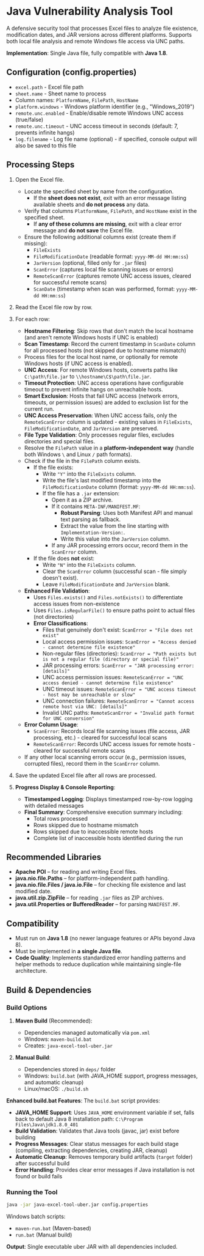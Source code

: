 # Java Vulnerability Analysis Tool

A defensive security tool that processes Excel files to analyze file existence, modification dates, and JAR versions across different platforms. Supports both local file analysis and remote Windows file access via UNC paths.

**Implementation**: Single Java file, fully compatible with **Java 1.8**.  

## Configuration (config.properties)
- `excel.path` - Excel file path  
- `sheet.name` - Sheet name to process
- Column names: `PlatformName`, `FilePath`, `HostName`
- `platform.windows` - Windows platform identifier (e.g., "Windows_2019")
- `remote.unc.enabled` - Enable/disable remote Windows UNC access (true/false)
- `remote.unc.timeout` - UNC access timeout in seconds (default: 7, prevents infinite hangs)
- `log.filename` - Log file name (optional) - if specified, console output will also be saved to this file  

## Processing Steps
1. Open the Excel file.  
   - Locate the specified sheet by name from the configuration.
     - If the **sheet does not exist**, exit with an error message listing available sheets and **do not process** any data.
   - Verify that columns `PlatformName`, `FilePath`, and `HostName` exist in the specified sheet.  
     - If **any of these columns are missing**, exit with a clear error message and **do not save** the Excel file.  
   - Ensure the following additional columns exist (create them if missing):  
     - `FileExists`  
     - `FileModificationDate` (readable format: `yyyy-MM-dd HH:mm:ss`)
     - `JarVersion` (optional, filled only for `.jar` files)
     - `ScanError` (captures local file scanning issues or errors)
     - `RemoteScanError` (captures remote UNC access issues, cleared for successful remote scans)
     - `ScanDate` (timestamp when scan was performed, format: `yyyy-MM-dd HH:mm:ss`)  

2. Read the Excel file row by row.  

3. For each row:  
   - **Hostname Filtering**: Skip rows that don't match the local hostname (and aren't remote Windows hosts if UNC is enabled)
   - **Scan Timestamp**: Record the current timestamp in `ScanDate` column for all processed hosts (not skipped due to hostname mismatch)
   - Process files for the local host name, or optionally for remote Windows hosts (if UNC access is enabled).
   - **UNC Access**: For remote Windows hosts, converts paths like `C:\path\file.jar` to `\\hostname\C$\path\file.jar`.
   - **Timeout Protection**: UNC access operations have configurable timeout to prevent infinite hangs on unreachable hosts.
   - **Smart Exclusion**: Hosts that fail UNC access (network errors, timeouts, or permission issues) are added to exclusion list for the current run.
   - **UNC Access Preservation**: When UNC access fails, only the `RemoteScanError` column is updated - existing values in `FileExists`, `FileModificationDate`, and `JarVersion` are preserved.
   - **File Type Validation**: Only processes regular files, excludes directories and special files.
   - Resolve the `FilePath` value in a **platform-independent way** (handle both Windows `\` and Linux `/` path formats).  
   - Check if the file in the `FilePath` column exists.  
     - If the file exists:  
       - Write `"Y"` into the `FileExists` column.  
       - Write the file's last modified timestamp into the `FileModificationDate` column (format: `yyyy-MM-dd HH:mm:ss`).
       - If the file has a `.jar` extension:  
         - Open it as a ZIP archive.  
         - If it contains `META-INF/MANIFEST.MF`:  
           - **Robust Parsing**: Uses both Manifest API and manual text parsing as fallback.
           - Extract the value from the line starting with `Implementation-Version:`.  
           - Write this value into the `JarVersion` column.
         - If any JAR processing errors occur, record them in the `ScanError` column.
     - If the file does **not** exist:  
       - Write `"N"` into the `FileExists` column.  
       - Clear the `ScanError` column (successful scan - file simply doesn't exist).
       - Leave `FileModificationDate` and `JarVersion` blank.
   - **Enhanced File Validation**: 
     - Uses `Files.exists()` and `Files.notExists()` to differentiate access issues from non-existence
     - Uses `Files.isRegularFile()` to ensure paths point to actual files (not directories)
     - **Error Classifications**:
       - Files that genuinely don't exist: `ScanError = "File does not exist"`
       - Local access permission issues: `ScanError = "Access denied - cannot determine file existence"`
       - Non-regular files (directories): `ScanError = "Path exists but is not a regular file (directory or special file)"`
       - JAR processing errors: `ScanError = "JAR processing error: [details]"`
       - UNC access permission issues: `RemoteScanError = "UNC access denied - cannot determine file existence"`
       - UNC timeout issues: `RemoteScanError = "UNC access timeout - host may be unreachable or slow"`
       - UNC connection failures: `RemoteScanError = "Cannot access remote host via UNC: [details]"`
       - Invalid UNC paths: `RemoteScanError = "Invalid path format for UNC conversion"`
   - **Error Column Usage**:
     - `ScanError`: Records local file scanning issues (file access, JAR processing, etc.) - cleared for successful local scans
     - `RemoteScanError`: Records UNC access issues for remote hosts - cleared for successful remote scans
   - If any other local scanning errors occur (e.g., permission issues, corrupted files), record them in the `ScanError` column.  

4. Save the updated Excel file after all rows are processed.

5. **Progress Display & Console Reporting**: 
   - **Timestamped Logging**: Displays timestamped row-by-row logging with detailed messages
   - **Final Summary**: Comprehensive execution summary including:
     - Total rows processed
     - Rows skipped due to hostname mismatch  
     - Rows skipped due to inaccessible remote hosts
     - Complete list of inaccessible hosts identified during the run  

## Recommended Libraries
- **Apache POI** – for reading and writing Excel files.  
- **java.nio.file.Paths** – for platform-independent path handling.  
- **java.nio.file.Files / java.io.File** – for checking file existence and last modified date.  
- **java.util.zip.ZipFile** – for reading `.jar` files as ZIP archives.  
- **java.util.Properties or BufferedReader** – for parsing `MANIFEST.MF`.  

## Compatibility
- Must run on **Java 1.8** (no newer language features or APIs beyond Java 8).  
- Must be implemented in **a single Java file**.  
- **Code Quality**: Implements standardized error handling patterns and helper methods to reduce duplication while maintaining single-file architecture.  

## Build & Dependencies

### Build Options
1. **Maven Build** (Recommended):
   - Dependencies managed automatically via `pom.xml`
   - Windows: `maven-build.bat`
   - Creates: `java-excel-tool-uber.jar`

2. **Manual Build**:
   - Dependencies stored in `deps/` folder
   - Windows: `build.bat` (with JAVA_HOME support, progress messages, and automatic cleanup)
   - Linux/macOS: `./build.sh`
   
**Enhanced build.bat Features**: The `build.bat` script provides:
- **JAVA_HOME Support**: Uses `JAVA_HOME` environment variable if set, falls back to default Java 8 installation path: `C:\Program Files\Java\jdk1.8.0_401`
- **Build Validation**: Validates that Java tools (javac, jar) exist before building
- **Progress Messages**: Clear status messages for each build stage (compiling, extracting dependencies, creating JAR, cleanup)
- **Automatic Cleanup**: Removes temporary build artifacts (`target` folder) after successful build
- **Error Handling**: Provides clear error messages if Java installation is not found or build fails

### Running the Tool
```bash
java -jar java-excel-tool-uber.jar config.properties
```

Windows batch scripts:
- `maven-run.bat` (Maven-based)  
- `run.bat` (Manual build)

**Output**: Single executable uber JAR with all dependencies included.  